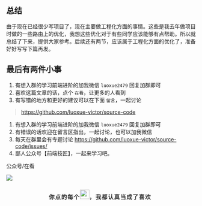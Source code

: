 ## 总结

由于现在已经很少写项目了，现在主要做工程化方面的事情。这些是我去年做项目时做的一些路由上的优化，我想这些优化对于有些同学应该能够有点帮助。所以就总结了下来，提供大家参考。后续还有两节，应该属于工程化方面的优化了，准备好好写写下篇再发。

## 最后有两件小事

1. 有想入群的学习前端进阶的加我微信 `luoxue2479` 回复加群即可
2. 喜欢这篇文章的话，点个 `在看`，让更多的人看到
3. 有写错的地方和更好的建议可以在下面 `留言`，一起讨论

> https://github.com/luoxue-victor/source-code

1. 有想入群的学习前端进阶的加我微信 `luoxue2479` 回复加群即可
2. 有错误的话欢迎在留言区指出，一起讨论，也可以加我微信
3. 每天在群里会有专题讨论 https://github.com/luoxue-victor/source-code/issues/
4. 鄙人公众号【前端技匠】，一起来学习吧。

公众号/在看

![](https://mmbiz.qpic.cn/mmbiz_jpg/j9e6agg5elY2tfSwJ3sPn8V7duic6SiajicyuJ5XfibLBzFDibic9pvvewQCu2ribTBMpC768Hwc6cT0vVeVnllJ9nZyg/640?wx_fmt=jpeg&tp=webp&wxfrom=5&wx_lazy=1&wx_co=1)

<section id="nice" style="padding: 10px; line-height: 1.6; word-spacing: 0px; letter-spacing: 0px; word-break: break-word; word-wrap: break-word; text-align: left; font-size: 16px; margin-top: -1em; color: #333; padding-top: 0; padding-bottom: 0; font-family: -apple-system,system-ui,BlinkMacSystemFont,Helvetica Neue,PingFang SC,Hiragino Sans GB,Microsoft YaHei,Arial,sans-serif;"><section style="margin: 1em 0; padding: 10px 15px 30px 10px; color: rgb(86, 146, 214); text-align: center; vertical-align: middle; letter-spacing: 1.5px; background-image: url(https://mmbiz.qpic.cn/mmbiz_png/ZwURV4FIMhYbnpWDM8eyIQ1JGQSOyXLTyn7x3AoCNSxCdgJAjmqNN8iaicgzmdOMMKCAUibpyWE9R1ib9qKVSmyJqA/640?wx_fmt=png); background-size: 100% 100%; background-repeat: no-repeat; line-height: 1.6 !important;"><section class style="margin: 1em 0; font-size: 14px; color: rgb(51, 51, 51); line-height: 1.6 !important;"><span style="font-size: 15px; color: rgb(0, 0, 0); line-height: 1.6 !important;"><strong style="font-weight: bold; color: #333; line-height: 1.6 !important;">你点的每个</strong><strong style="font-weight: bold; color: #333; line-height: 1.6 !important;"><img class="__bg_gif" data-ratio="0.6666666666666666" data-type="gif" data-w="53" data-src="https://mmbiz.qpic.cn/mmbiz_gif/cBuDehpk8OYavqKa4D1tpslHSNJnqOIgEtEfR1IEyvZkic2JArXvu70Nic3hfutmqFUCKUHicVVeN6lYEdCwLhic2A/640?wx_fmt=gif&amp;wx_lazy=1" style="margin: 0 auto; font-size: 16px; letter-spacing: 0.544px; text-align: right; border-width: 0px; border-style: none; border-color: rgb(172, 29, 16); font-weight: bolder; min-height: 0px; bottom: auto; display: inline; left: auto; max-height: none; min-width: 0px; top: auto; z-index: auto; clear: none; font-family: Helvetica, Arial, sans-serif; background-size: auto; background-clip: border-box; background-position: 0% 0%; background-repeat: repeat; line-height: 1.6 !important; visibility: visible !important; width: 25px !important; height: auto !important;" width="25px" _width="25px" src="https://mmbiz.qpic.cn/mmbiz_gif/cBuDehpk8OYavqKa4D1tpslHSNJnqOIgEtEfR1IEyvZkic2JArXvu70Nic3hfutmqFUCKUHicVVeN6lYEdCwLhic2A/640?wx_fmt=gif&amp;wx_lazy=1&amp;tp=webp&amp;wxfrom=5" data-order="2" data-fail="0">，我都认真当成了喜欢</strong></span></section></section></section>
